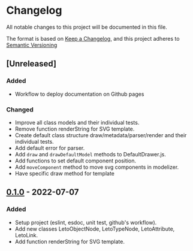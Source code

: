 # Changelog

All notable changes to this project will be documented in this file.

The format is based on [Keep a Changelog](https://keepachangelog.com/en/1.0.0/),
and this project adheres to [Semantic Versioning](https://semver.org/spec/v2.0.0.html)

## [Unreleased]

### Added

- Workflow to deploy documentation on Github pages

### Changed

- Improve all class models and their individual tests.
- Remove function renderString for SVG template.
- Create default class structure draw/metadata/parser/render and their individual tests.
- Add default error for parser.
- Add `draw` and `drawDefaultModel` methods to DefaultDrawer.js.
- Add functions to set default component position.
- Add `moveComponent` method to move svg components in modelizer.
- Have specific draw method for template

## [0.1.0] - 2022-07-07

### Added

- Setup project (eslint, esdoc, unit test, github's workflow).
- Add new classes LetoObjectNode, LetoTypeNode, LetoAttribute, LetoLink.
- Add function renderString for SVG template.

[0.1.0]: https://github.com/ditrit/leto-modelizer-plugin-core/blob/0.1.0/changelog.md
